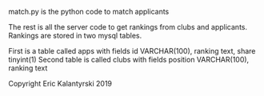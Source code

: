 match.py is the python code to match applicants

The rest is all the server code to get rankings from clubs and applicants.
Rankings are stored in two mysql tables.

First is a table called apps with fields id VARCHAR(100), ranking text, share tinyint(1)
Second table is called clubs with fields position VARCHAR(100), ranking text

Copyright Eric Kalantyrski 2019
